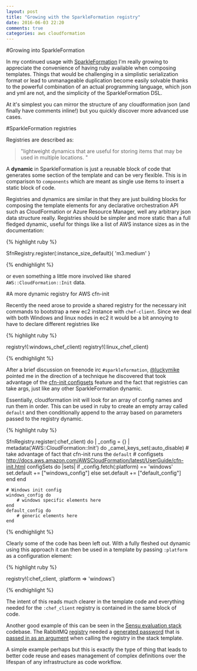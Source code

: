 ```yaml
---
layout: post
title: "Growing with the SparkleFormation registry"
date: 2016-06-03 22:20
comments: true
categories: aws cloudformation
---
```


#Growing into SparkleFormation 

In my continued usage with [SparkleFormation](http://www.sparkleformation.io/)
I'm really growing to appreciate the convenience of having ruby available when
composing templates. Things that would be challenging in a simplistic
serialization format or lead to unmanageable duplication become easily solvable
thanks to the powerful combination of an actual programming language, which json
and yml are not, and the simplicity of the SparkleFormation DSL.

At it's simplest you can mirror the structure of any cloudformation json (and
finally have comments inline!) but you quickly discover more advanced use cases.

#SparkleFormation registries

Registries are described as: 

> "lightweight dynamics that are useful for storing items that may be used in multiple locations. "

A **dynamic** in SparkleFormation is just a reusable block of code that
generates some section of the template and can be very flexible. This is in
comparison to `components` which are meant as single use items to insert a
static block of code.

Registries and dynamics are similar in that they are just building blocks for
composing the template elements for any declarative orchestration API such as
CloudFormation or Azure Resource Manager, well any arbitrary json data structure
really. Registries should be simpler and more static than a full fledged
dynamic, useful for things like a list of AWS instance sizes as in the
documentation:

{% highlight ruby %}

SfnRegistry.register(:instance_size_default){ 'm3.medium' }

{% endhighlight %}

or even something a little more involved like shared `AWS::CloudFormation::Init`
data.

#A more dynamic registry for AWS cfn-init

Recently the need arose to provide a shared registry for the necessary init
commands to bootstrap a new ec2 instance with `chef-client`. Since we deal with
both Windows and linux nodes in ec2 it would be a bit annoying to have to
declare different registries like

{% highlight ruby %}

registry!(:windows_chef_client)
registry!(:linux_chef_client)

{% endhighlight %}

After a brief discussion on freenode irc `#sparkleformation`,
[@luckymike](https://twitter.com/luckymike) pointed me in the direction of a
technique he discovered that took advantage of the
[cfn-init configsets](http://docs.aws.amazon.com/AWSCloudFormation/latest/UserGuide/aws-resource-init.html#aws-resource-init-configsets)
feature and the fact that registries can take args, just like any other
SparkleFormation dynamic.

Essentially, cloudformation init will look for an array of config names and run
them in order. This can be used in ruby to create an empty array called
`default` and then conditionally append to the array based on parameters passed
to the registry dynamic.

{% highlight ruby %}

SfnRegistry.register(:chef_client) do | _config = {} |
  metadata('AWS::CloudFormation::Init') do
    _camel_keys_set(:auto_disable)
    # take advantage of fact that cfn-init runs the `default`
    # configsets http://docs.aws.amazon.com/AWSCloudFormation/latest/UserGuide/cfn-init.html
    configSets do |sets|
      if _config.fetch(:platform) == 'windows'
        set.default += ["windows_config"]
      else
        set.default += ["default_config"]
      end
    end

    # Windows init config
    windows_config do
        # windows specific elements here
    end
    default_config do
        # generic elements here
    end

{% endhighlight %}

Clearly some of the code has been left out. With a fully fleshed out dynamic
using this approach it can then be used in a template by passing `:platform` as
a configuration element:

{% highlight ruby %}

registry!(:chef_client, :platform => 'windows')

{% endhighlight %}

The intent of this reads much clearer in the template code and everything needed
for the `:chef_client` registry is contained in the same block of code.

Another good example of this can be seen in the
[Sensu evaluation stack](https://github.com/sensu/sensu-eval-stack) codebase.
The RabbitMQ
[registry](https://github.com/sensu/sensu-eval-stack/blob/master/sparkleformation/registry/rabbitmq.rb#L4)
needed a
[generated password](https://github.com/sensu/sensu-eval-stack/blob/master/sparkleformation/sensu_stack.rb#L4)
that is
[passed in as an argument](https://github.com/sensu/sensu-eval-stack/blob/master/sparkleformation/sensu_stack.rb#L67)
when calling the registry in the stack template.

A simple example perhaps but this is exactly the type of thing that leads to
better code reuse and eases management of complex definitions over the lifespan
of any infrastructure as code workflow.
